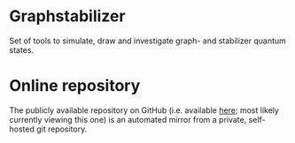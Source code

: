 # Graphstabilizer

Set of tools to simulate, draw and investigate graph- and stabilizer quantum states. 

# Online repository
The publicly available repository on GitHub (i.e. available [here](https://github.com/jarndejong/Graphstabilizer); most likely currently viewing this one) is an automated mirror from a private, self-hosted git repository.